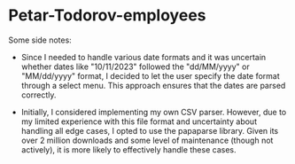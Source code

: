 # Petar-Todorov-employees

Some side notes:

- Since I needed to handle various date formats and it was uncertain whether
  dates like "10/11/2023" followed the "dd/MM/yyyy" or "MM/dd/yyyy" format, I
  decided to let the user specify the date format through a select menu. This
  approach ensures that the dates are parsed correctly.

- Initially, I considered implementing my own CSV parser. However, due to my
  limited experience with this file format and uncertainty about handling all
  edge cases, I opted to use the papaparse library. Given its over 2 million
  downloads and some level of maintenance (though not actively), it is more
  likely to effectively handle these cases.
